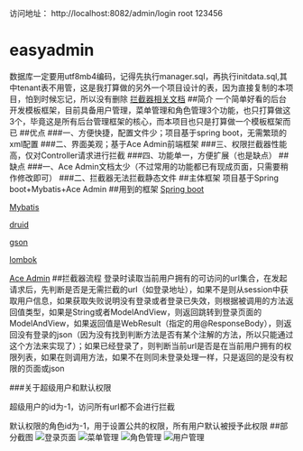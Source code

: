 访问地址： http://localhost:8082/admin/login
root 123456


# easyadmin

数据库一定要用utf8mb4编码，记得先执行manager.sql，再执行initdata.sql,其中tenant表不用管，这是我打算做的另外一个项目设计的表，因为直接复制的本项目，怕到时候忘记，所以没有删除
[拦截器相关文档](http://git.oschina.net/raywang2014/easyadmin/wikis/%E6%8B%A6%E6%88%AA%E5%99%A8%E8%AE%BE%E8%AE%A1%E7%9B%B8%E5%85%B3)
##简介
一个简单好看的后台开发模板框架，目前具备用户管理，菜单管理和角色管理3个功能，也只打算做这3个，毕竟这是所有后台管理框架的核心，而本项目也只是打算做一个模板框架而已
##优点
###一、方便快捷，配置文件少；项目基于spring boot，无需繁琐的xml配置
###二、界面美观；基于Ace Admin前端框架
###三、权限拦截器性能高，仅对Controller请求进行拦截
###四、功能单一，方便扩展（也是缺点）
##缺点
###一、Ace Admin文档太少（不过常用的功能都已有现成页面，只需要稍作修改即可）
###二、拦截器无法拦截静态文件
##主体框架
项目基于Spring boot+Mybatis+Ace Admin
##用到的框架
[Spring boot](http://projects.spring.io/spring-boot/)

[Mybatis](http://www.mybatis.org/mybatis-3/zh/index.html)

[druid](https://github.com/alibaba/druid)

[gson](https://github.com/google/gson)

[lombok](https://projectlombok.org/)

[Ace Admin](http://ace.jeka.by/)
##拦截器流程
登录时读取当前用户拥有的可访问的url集合，在发起请求后，先判断是否是无需拦截的url（如登录地址），如果不是则从session中获取用户信息，如果获取失败说明没有登录或者登录已失效，则根据被调用的方法返回值类型，如果是String或者ModelAndView，则返回跳转到登录页面的ModelAndView，如果返回值是WebResult（指定的用@ResponseBody），则返回没有登录的json（因为没有找到判断方法是否有某个注解的方法，所以只能通过这个方法来实现了）；如果已经登录了，则判断当前url是否是在当前用户拥有的权限列表，如果在则调用方法，如果不在则同未登录处理一样，只是返回的是没有权限的页面或json

###关于超级用户和默认权限

超级用户的id为-1，访问所有url都不会进行拦截

默认权限的角色id为-1，用于设置公共的权限，所有用户默认被授予此权限
##部分截图
![登录页面](http://git.oschina.net/raywang2014/easyadmin/raw/master/imgs/20170411192433.png)
![菜单管理](http://git.oschina.net/raywang2014/easyadmin/raw/master/imgs/20170411193119.png)
![角色管理](http://git.oschina.net/raywang2014/easyadmin/raw/master/imgs/20170411193134.png)
![用户管理](http://git.oschina.net/raywang2014/easyadmin/raw/master/imgs/20170411193149.png)
